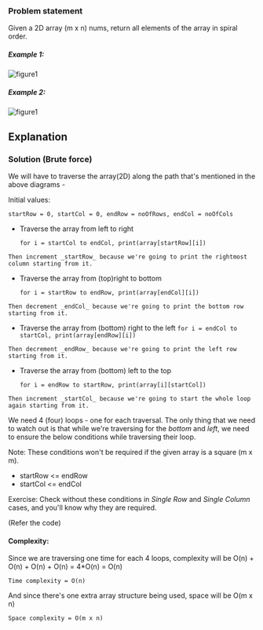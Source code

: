 ### Problem statement
Given a 2D array (m x n) nums, return all elements of the array in spiral order.

##### Example 1:
![figure1](https://assets.leetcode.com/uploads/2020/11/13/spiral1.jpg)

##### Example 2:
![figure1](https://assets.leetcode.com/uploads/2020/11/13/spiral.jpg)

## Explanation

### Solution (Brute force)

We will have to traverse the array(2D) along the path that's mentioned in the above diagrams -

Initial values:

	startRow = 0, startCol = 0, endRow = noOfRows, endCol = noOfCols

- Traverse the array from left to right

  ``for i = startCol to endCol, print(array[startRow][i])``


``Then increment _startRow_ because we're going to print the rightmost column starting from it.``


- Traverse the array from (top)right to bottom

    ``for i = startRow to endRow, print(array[endCol][i])``

``Then decrement _endCol_ because we're going to print the bottom row starting from it.``
- Traverse the array from (bottom) right to the left
  ``for i = endCol to startCol, print(array[endRow][i])``

``Then decrement _endRow_ because we're going to print the left row starting from it.``
- Traverse the array from (bottom) left to the top

  ``for i = endRow to startRow, print(array[i][startCol])``

``Then increment _startCol_ because we're going to start the whole loop again starting from it.``


We need 4 (four) loops - one for each traversal. The only thing that we need to watch out is that while we're traversing for the _bottom_ and _left_, we need to ensure the below conditions while traversing their loop.

Note: These conditions won't be required if the given array is a square (m x m).

- startRow <= endRow
- startCol <= endCol

Exercise: Check without these conditions in _Single Row_ and _Single Column_ cases, and you'll know why they are required.

(Refer the code)

#### Complexity:
Since we are traversing one time for each 4 loops, complexity will be O(n) + O(n) + O(n) + O(n) = 4*O(n) = O(n)

	Time complexity = O(n)

And since there's one extra array structure being used, space will be O(m x n)

	Space complexity = O(m x n)

